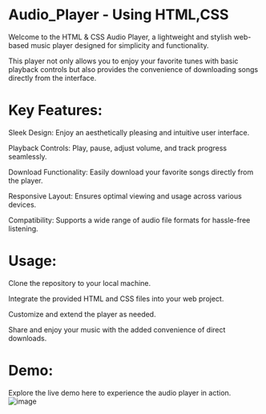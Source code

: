 # Audio_Player - Using HTML,CSS
Welcome to the HTML & CSS Audio Player, a lightweight and stylish web-based music player designed for simplicity and functionality. 

This player not only allows you to enjoy your favorite tunes with basic playback controls but also provides the convenience of downloading songs directly from the interface.

# Key Features:

Sleek Design: Enjoy an aesthetically pleasing and intuitive user interface.

Playback Controls: Play, pause, adjust volume, and track progress seamlessly.

Download Functionality: Easily download your favorite songs directly from the player.

Responsive Layout: Ensures optimal viewing and usage across various devices.

Compatibility: Supports a wide range of audio file formats for hassle-free listening.


# Usage:

Clone the repository to your local machine.

Integrate the provided HTML and CSS files into your web project.

Customize and extend the player as needed.

Share and enjoy your music with the added convenience of direct downloads.

# Demo:
Explore the live demo here to experience the audio player in action.
![image](https://github.com/ShaikSameehaTabassum/Audio_Player-Using-HTML-CSS/assets/83460032/81103546-4457-417d-87e7-421d35d52bba)






